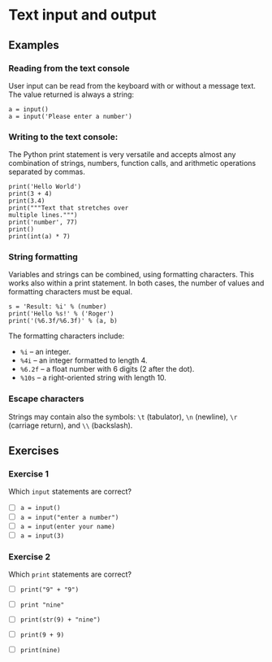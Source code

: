 # Text input and output

## Examples

### Reading from the text console
User input can be read from the keyboard with or without a message text. The value returned is always a string:

    a = input()
    a = input('Please enter a number')

### Writing to the text console: 
The Python print statement is very versatile and accepts almost any combination of strings, numbers, function calls, and  arithmetic operations separated by commas.

    print('Hello World')
    print(3 + 4)
    print(3.4)
    print("""Text that stretches over 
    multiple lines.""")
    print('number', 77)
    print()
    print(int(a) * 7)

### String formatting

Variables and strings can be combined, using formatting characters. This works also within a print statement. In both cases, the number of values and formatting characters must be equal.

    s = 'Result: %i' % (number)
    print('Hello %s!' % ('Roger')
    print('(%6.3f/%6.3f)' % (a, b)

The formatting characters include:

* `%i` – an integer.
* `%4i` – an integer formatted to length 4.
* `%6.2f` – a float number with 6 digits (2 after the dot).
* `%10s` – a right-oriented string with length 10.

### Escape characters

Strings may contain also the symbols: `\t` (tabulator), `\n` (newline), `\r` (carriage return), and `\\` (backslash).


## Exercises

### Exercise 1

Which `input` statements are correct?

- [ ] `a = input()`
- [ ] `a = input("enter a number")`
- [ ] `a = input(enter your name)`
- [ ] `a = input(3)`

### Exercise 2

Which `print` statements are correct?

- [ ] `print("9" + "9")`
- [ ] `print "nine"`
- [ ] `print(str(9) + "nine")`
- [ ] `print(9 + 9)`
- [ ] `print(nine)`

